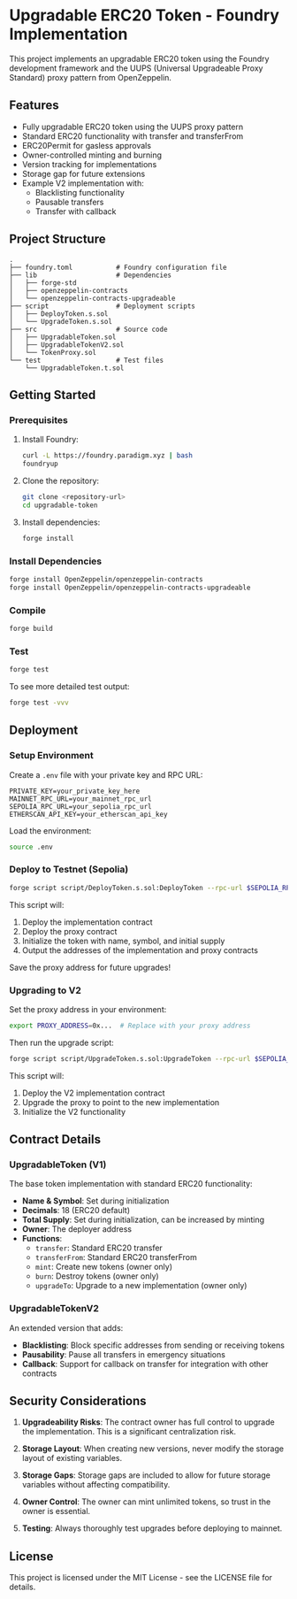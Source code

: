 # Upgradable ERC20 Token - Foundry Implementation

This project implements an upgradable ERC20 token using the Foundry development framework and the UUPS (Universal Upgradeable Proxy Standard) proxy pattern from OpenZeppelin.

## Features

- Fully upgradable ERC20 token using the UUPS proxy pattern
- Standard ERC20 functionality with transfer and transferFrom
- ERC20Permit for gasless approvals
- Owner-controlled minting and burning
- Version tracking for implementations
- Storage gap for future extensions
- Example V2 implementation with:
  - Blacklisting functionality
  - Pausable transfers
  - Transfer with callback

## Project Structure

```
.
├── foundry.toml           # Foundry configuration file
├── lib                    # Dependencies
│   ├── forge-std
│   ├── openzeppelin-contracts
│   └── openzeppelin-contracts-upgradeable
├── script                 # Deployment scripts
│   ├── DeployToken.s.sol
│   └── UpgradeToken.s.sol
├── src                    # Source code
│   ├── UpgradableToken.sol
│   ├── UpgradableTokenV2.sol
│   └── TokenProxy.sol
└── test                   # Test files
    └── UpgradableToken.t.sol
```

## Getting Started

### Prerequisites

1. Install Foundry:
   ```bash
   curl -L https://foundry.paradigm.xyz | bash
   foundryup
   ```

2. Clone the repository:
   ```bash
   git clone <repository-url>
   cd upgradable-token
   ```

3. Install dependencies:
   ```bash
   forge install
   ```

### Install Dependencies

```bash
forge install OpenZeppelin/openzeppelin-contracts
forge install OpenZeppelin/openzeppelin-contracts-upgradeable
```

### Compile

```bash
forge build
```

### Test

```bash
forge test
```

To see more detailed test output:

```bash
forge test -vvv
```

## Deployment

### Setup Environment

Create a `.env` file with your private key and RPC URL:

```
PRIVATE_KEY=your_private_key_here
MAINNET_RPC_URL=your_mainnet_rpc_url
SEPOLIA_RPC_URL=your_sepolia_rpc_url
ETHERSCAN_API_KEY=your_etherscan_api_key
```

Load the environment:

```bash
source .env
```

### Deploy to Testnet (Sepolia)

```bash
forge script script/DeployToken.s.sol:DeployToken --rpc-url $SEPOLIA_RPC_URL --broadcast --verify
```

This script will:
1. Deploy the implementation contract
2. Deploy the proxy contract
3. Initialize the token with name, symbol, and initial supply
4. Output the addresses of the implementation and proxy contracts

Save the proxy address for future upgrades!

### Upgrading to V2

Set the proxy address in your environment:

```bash
export PROXY_ADDRESS=0x...  # Replace with your proxy address
```

Then run the upgrade script:

```bash
forge script script/UpgradeToken.s.sol:UpgradeToken --rpc-url $SEPOLIA_RPC_URL --broadcast --verify
```

This script will:
1. Deploy the V2 implementation contract
2. Upgrade the proxy to point to the new implementation
3. Initialize the V2 functionality

## Contract Details

### UpgradableToken (V1)

The base token implementation with standard ERC20 functionality:

- **Name & Symbol**: Set during initialization
- **Decimals**: 18 (ERC20 default)
- **Total Supply**: Set during initialization, can be increased by minting
- **Owner**: The deployer address
- **Functions**:
  - `transfer`: Standard ERC20 transfer
  - `transferFrom`: Standard ERC20 transferFrom
  - `mint`: Create new tokens (owner only)
  - `burn`: Destroy tokens (owner only)
  - `upgradeTo`: Upgrade to a new implementation (owner only)

### UpgradableTokenV2

An extended version that adds:

- **Blacklisting**: Block specific addresses from sending or receiving tokens
- **Pausability**: Pause all transfers in emergency situations
- **Callback**: Support for callback on transfer for integration with other contracts

## Security Considerations

1. **Upgradeability Risks**: The contract owner has full control to upgrade the implementation. This is a significant centralization risk.

2. **Storage Layout**: When creating new versions, never modify the storage layout of existing variables.

3. **Storage Gaps**: Storage gaps are included to allow for future storage variables without affecting compatibility.

4. **Owner Control**: The owner can mint unlimited tokens, so trust in the owner is essential.

5. **Testing**: Always thoroughly test upgrades before deploying to mainnet.

## License

This project is licensed under the MIT License - see the LICENSE file for details.